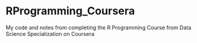 # RProgramming_Coursera

My code and notes from completing the R Programming Course from Data Science Specialization on Coursera
